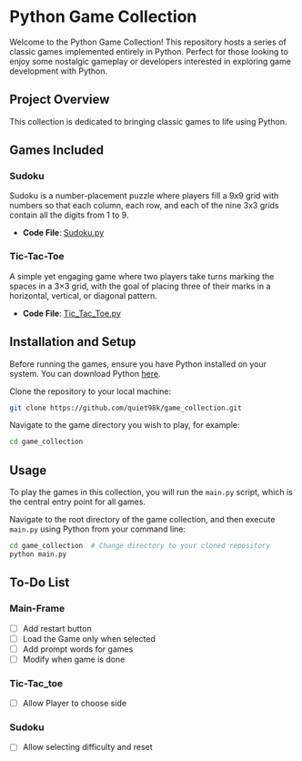 # Python Game Collection

Welcome to the Python Game Collection! This repository hosts a series of classic games implemented entirely in Python. Perfect for those looking to enjoy some nostalgic gameplay or developers interested in exploring game development with Python.

## Project Overview

This collection is dedicated to bringing classic games to life using Python.

## Games Included

### Sudoku
Sudoku is a number-placement puzzle where players fill a 9x9 grid with numbers so that each column, each row, and each of the nine 3x3 grids contain all the digits from 1 to 9.
- **Code File**: [Sudoku.py](./Sudoku.py)

### Tic-Tac-Toe
A simple yet engaging game where two players take turns marking the spaces in a 3×3 grid, with the goal of placing three of their marks in a horizontal, vertical, or diagonal pattern.
- **Code File**: [Tic_Tac_Toe.py](./Tic_Tac_Toe.py)

## Installation and Setup

Before running the games, ensure you have Python installed on your system. You can download Python [here](https://www.python.org/downloads/).

Clone the repository to your local machine:
```bash
git clone https://github.com/quiet98k/game_collection.git
```
Navigate to the game directory you wish to play, for example:
```bash
cd game_collection
```
## Usage

To play the games in this collection, you will run the `main.py` script, which is the central entry point for all games.

Navigate to the root directory of the game collection, and then execute `main.py` using Python from your command line:

```bash
cd game_collection  # Change directory to your cloned repository
python main.py
```
## To-Do List
### Main-Frame
- [ ] Add restart button
- [ ] Load the Game only when selected
- [ ] Add prompt words for games
- [ ] Modify when game is done
### Tic-Tac_toe
- [ ] Allow Player to choose side
### Sudoku
- [ ] Allow selecting difficulty and reset


